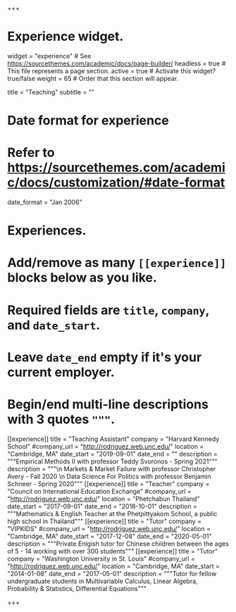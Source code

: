 +++
# Experience widget.
widget = "experience"  # See https://sourcethemes.com/academic/docs/page-builder/
headless = true  # This file represents a page section.
active = true  # Activate this widget? true/false
weight = 65  # Order that this section will appear.

title = "Teaching"
subtitle = ""

# Date format for experience
#   Refer to https://sourcethemes.com/academic/docs/customization/#date-format
date_format = "Jan 2006"

# Experiences.
#   Add/remove as many `[[experience]]` blocks below as you like.
#   Required fields are `title`, `company`, and `date_start`.
#   Leave `date_end` empty if it's your current employer.
#   Begin/end multi-line descriptions with 3 quotes `"""`.
[[experience]]
  title = "Teaching Assistant"
  company = "Harvard Kennedy School"
  #company_url = "http://rodriguez.web.unc.edu/"
  location = "Cambridge, MA"
  date_start = "2019-09-01"
  date_end = ""
  description = """Empirical Methods II with professor Teddy Svoronos - Spring 2021"""
  description = """\n Markets & Market Failure with professor Christopher Avery - Fall 2020 \n Data Science For Politics with professor Benjamin Schneer - Spring 2020"""
[[experience]]
  title = "Teacher"
  company = "Council on International Education Exchange"
  #company_url = "http://rodriguez.web.unc.edu/"
  location = "Phetchabun Thailand"
  date_start = "2017-09-01"
  date_end = "2018-10-01"
  description = """Mathematics & English Teacher at the Phetpittyakom School, a public high school in Thailand"""
[[experience]]
  title = "Tutor"
  company = "VIPKIDS"
  #company_url = "http://rodriguez.web.unc.edu/"
  location = "Cambridge, MA"
  date_start = "2017-12-08"
  date_end = "2020-05-01"
  description = """Private Enlgish tutor for Chinese children between the ages of 5 - 14 working with over 300 students"""
[[experience]]
  title = "Tutor"
  company = "Washington University in St. Louis"
  #company_url = "http://rodriguez.web.unc.edu/"
  location = "Cambridge, MA"
  date_start = "2014-01-08"
  date_end = "2017-05-01"
  description = """Tutor for fellow undergraduate students in Multivariable Calculus, Linear Algebra, Probability & Statistics, Differential Equations"""

+++
